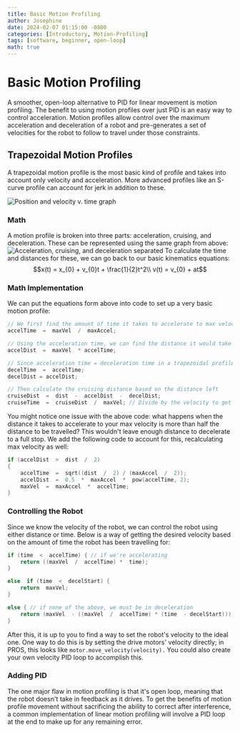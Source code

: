 ```yaml
---
title: Basic Motion Profiling
author: Josephine
date: 2024-02-07 01:15:00 -0800
categories: [Introductory, Motion-Profiling]
tags: [software, beginner, open-loop]
math: true
---
```


# Basic Motion Profiling
A smoother, open-loop alternative to PID for linear movement is motion profiling. The benefit to using motion profiles over just PID is an easy way to control acceleration. Motion profiles allow control over the maximum acceleration and deceleration of a robot and pre-generates a set of velocities for the robot to follow to travel under those constraints.


## Trapezoidal Motion Profiles

A trapezoidal motion profile is the most basic kind of profile and takes into account only velocity and acceleration. More advanced profiles like an S-curve profile can account for jerk in addition to these.

![Position and velocity v. time graph](https://i.imgur.com/lN8peLv.png)

### Math
A motion profile is broken into three parts: acceleration, cruising, and deceleration. These can be represented using the same graph from above:
![Acceleration, cruising, and deceleration separated](https://i.imgur.com/QMlZ64h.png)
To calculate the time and distances for these, we can go back to our basic kinematics equations:
$$x(t) = x_{0} + v_{0}t + \frac{1}{2}t^2\\
v(t) = v_{0} + at$$

### Math Implementation
We can put the equations form above into code to set up a very basic motion profile:
```cpp
// We first find the amount of time it takes to accelerate to max velocity
accelTime  =  maxVel  /  maxAccel;

// Using the acceleration time, we can find the distance it would take to reach max velocity
accelDist  =  maxVel  * accelTime;

// Since acceleration time = deceleration time in a trapezoidal profile, we can set these equal
decelTime  =  accelTime;
decelDist = accelDist;

// Then calculate the cruising distance based on the distance left
cruiseDist  =  dist  -  accelDist  -  decelDist;
cruiseTime  =  cruiseDist  /  maxVel; // Divide by the velocity to get time  
```

You might notice one issue with the above code: what happens when the distance it takes to accelerate to your max velocity is more than half the distance to be travelled? This wouldn't leave enough distance to decelerate to a full stop. We add the following code to account for this, recalculating max velocity as well:
```cpp
if (accelDist  >  dist  /  2)
{
	accelTime  =  sqrt((dist  /  2) / (maxAccel  /  2));
	accelDist  =  0.5  *  maxAccel  *  pow(accelTime, 2);
	maxVel  =  maxAccel  *  accelTime;
}
``` 

### Controlling the Robot
Since we know the velocity of the robot, we can control the robot using either distance or time. Below is a way of getting the desired velocity based on the amount of time the robot has been travelling for:
``` cpp
if (time  <  accelTime) { // if we're accelerating
	return ((maxVel  /  accelTime) *  time);
}

else  if (time  <  decelStart) {
	return  maxVel;
}

else { // if none of the above, we must be in deceleration
	return (maxVel  - ((maxVel  /  accelTime) * (time  - decelStart)));
}
```
After this, it is up to you to find a way to set the robot's velocity to the ideal one. One way to do this is by setting the drive motors' velocity directly; in PROS, this looks like ```motor.move_velocity(velocity).``` You could also create your own velocity PID loop to accomplish this.

### Adding PID
The one major flaw in motion profiling is that it's open loop, meaning that the robot doesn't take in feedback as it drives. To get the benefits of motion profile movement without sacrificing the ability to correct after interference, a common implementation of linear motion profiling will involve a PID loop at the end to make up for any remaining error.